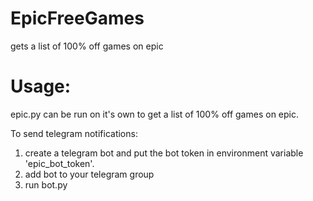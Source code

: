 # EpicFreeGames
gets a list of 100% off games on epic

# Usage:
epic.py can be run on it's own to get a list of 100% off games on epic.

To send telegram notifications:
1. create a telegram bot and put the bot token in environment variable 'epic_bot_token'.
2. add bot to your telegram group
3. run bot.py
